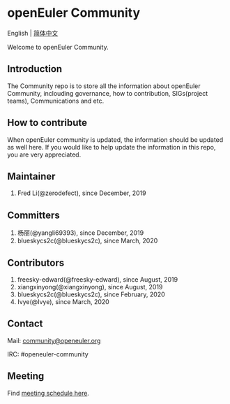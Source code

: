 # openEuler Community
English | [简体中文](./README_cn.md)

Welcome to openEuler Community.


## Introduction

The Community repo is to store all the information about openEuler Community, inclouding governance, how to contribution, SIGs(project teams), Communications and etc. 


## How to contribute

When openEuler community is updated, the information should be updated as well here. If you would like to help update the information in this repo, you are very appreciated. 


## Maintainer
1. Fred Li(@zerodefect), since December, 2019

## Committers
1. 杨丽(@yangli69393), since December, 2019
2. blueskycs2c(@blueskycs2c), since March, 2020

## Contributors
1. freesky-edward(@freesky-edward), since August, 2019
2. xiangxinyong(@xiangxinyong), since August, 2019
3. blueskycs2c(@blueskycs2c), since February, 2020
4. Ivye(@Ivye), since March, 2020

## Contact

Mail: community@openeuler.org

IRC: #openeuler-community

## Meeting

Find [meeting schedule here](../../meeting_records/README.md).
